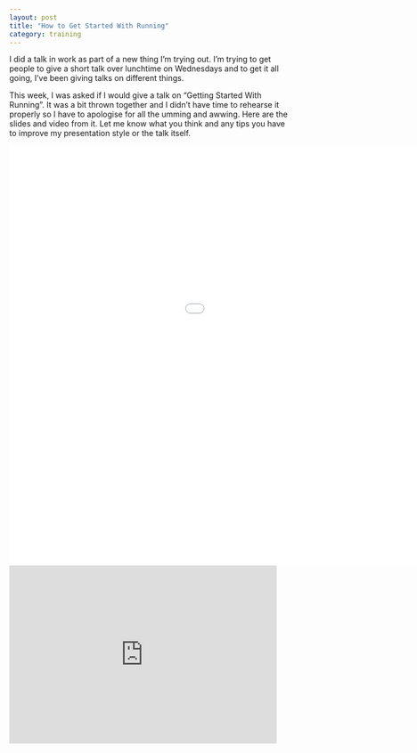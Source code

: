 ```yaml
---
layout: post
title: "How to Get Started With Running"
category: training
---
```

I did a talk in work as part of a new thing I’m trying out. I’m trying to get people to give a short talk over lunchtime on Wednesdays and to get it all going, I’ve been giving talks on different things.

This week, I was asked if I would give a talk on “Getting Started With Running”. It was a bit thrown together and I didn’t have time to rehearse it properly so I have to apologise for all the umming and awwing. Here are the slides and video from it. Let me know what you think and any tips you have to improve my presentation style or the talk itself.

<div><iframe frameborder="0" class="speakerdeck-iframe" style="border: 0px none; background: none repeat scroll 0% 0% transparent; margin: 0px; padding: 0px; width: 1231px; height: 754.438px;" src="//speakerdeck.com/player/fe943b30b019013049902e7c5697ee51?" allowfullscreen="true" mozallowfullscreen="true" webkitallowfullscreen="true"></iframe></div><iframe width="480" height="320" frameborder="0" allowfullscreen="" mozallowfullscreen="" webkitallowfullscreen="" src="http://player.vimeo.com/video/67889212"></iframe>

</div>
